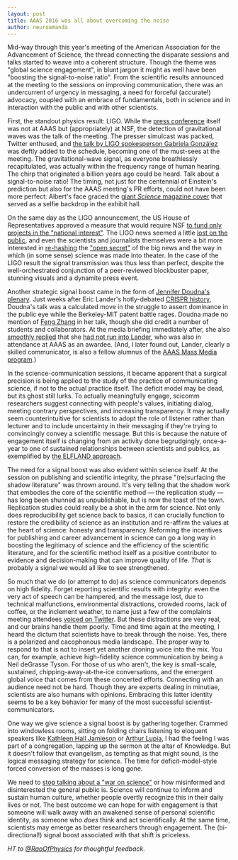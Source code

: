 ```yaml
---
layout: post
title: AAAS 2016 was all about overcoming the noise
author: neuroamanda
---
```


Mid-way through this year's meeting of the American Association for the Advancement of Science, the thread connecting the disparate sessions and talks started to weave into a coherent structure. Though the theme was "global science engagement", in blunt jargon it might as well have been "boosting the signal-to-noise ratio". From the scientific results announced at the meeting to the sessions on improving communication, there was an undercurrent of urgency in messaging, a need for forceful (accurate!) advocacy, coupled with an embrace of fundamentals, both in science and in interaction with the public and with other scientists.

First, the standout physics result: LIGO. While the [press conference](https://www.youtube.com/watch?v=aEPIwEJmZyE) itself was not at AAAS but (appropriately) at NSF, the detection of gravitational waves was the talk of the meeting. The presser simulcast was packed, Twitter enthused, and [the talk by LIGO spokesperson Gabriela González](http://www.aaas.org/news/aaas-ligo-s-gonz-lez-describes-massive-effort-detect-tiny-waves) was deftly added to the schedule, becoming one of the must-sees at the meeting. The gravitational-wave signal, as everyone breathlessly recapitulated, was actually within the frequency range of human hearing. The chirp that originated a billion years ago could be heard. Talk about a signal-to-noise ratio! The timing, not just for the centennial of Einstein's prediction but also for the AAAS meeting's PR efforts, could not have been more perfect: Albert's face graced the [giant _Science_ magazine cover](https://twitter.com/ChemicalEyeGuy/status/698250270061547522) that served as a selfie backdrop in the exhibit hall.

On the same day as the LIGO announcement, the US House of Representatives approved a measure that would require NSF [to fund only projects in the "national interest"](http://www.sciencemag.org/news/2016/02/us-house-tees-controversial-bill-nsf-research). The LIGO news seemed a little [lost on the public](https://twitter.com/orzelc/status/698858157242654720), and even the scientists and journalists themselves were a bit more interested in [re-hashing](http://blog.physicsworld.com/2016/02/12/science-that-goes-chirp-in-the-night/) the ["open secret"](http://phenomena.nationalgeographic.com/2016/02/12/to-rumor-or-not-to-rumor-ligo-leaks-and-professional-responsibility/) of the big news and the way in which (in some sense) science was made into theater. In the case of the LIGO result the signal transmission was thus less than perfect, despite the well-orchestrated conjunction of a peer-reviewed blockbuster paper, stunning visuals and a dynamite press event.

Another strategic signal boost came in the form of [Jennifer Doudna's plenary](meetings.aaas.org/live-video-stream). Just weeks after Eric Lander's hotly-debated [CRISPR history](http://dx.doi.org/10.1016/j.cell.2015.12.041), Doudna's talk was a calculated move in the struggle to assert dominance in the public eye while the Berkeley-MIT patent battle rages. Doudna made no mention of [Feng Zhang](https://www.bostonglobe.com/magazine/2015/12/19/feng-zhang-the-scientist-harnessing-healing-power-genetics/OcQr13tfC2M0a02HMOR1HK/story.html) in her talk, though she did credit a number of students and collaborators. At the media briefing immediately after, she also [smoothly replied](https://twitter.com/luckytran/status/698645039296225280) that she [had not run into Lander](https://twitter.com/kakape/status/698644708294311937), who was also in attendance at AAAS as an awardee. (And, I later found out, Lander, clearly a skilled communicator, is also a fellow alumnus of the [AAAS Mass Media program](http://www.aaas.org/program/aaas-mass-media-science-engineering-fellows-program).)

In the science-communication sessions, it became apparent that a surgical precision is being applied to the study of the practice of communicating science, if not to the actual practice itself. The deficit model may be dead, but its ghost still lurks. To actually meaningfully engage, scicomm researchers suggest connecting with people's values, initiating dialog, meeting contrary perspectives, and increasing transparency. It may actually seem counterintuitive for scientists to adopt the role of listener rather than lecturer and to include uncertainty in their messaging if they're trying to convincingly convey a scientific message. But this is because the nature of engagement itself is changing from an activity done begrudgingly, once-a-year to one of sustained relationships between scientists and publics, as exemplified by [the ELFLAND approach](https://twitter.com/moefeliu/status/698217545296408576).

The need for a signal boost was also evident within science itself.  At the session on publishing and scientific integrity, the phrase "(re)surfacing the shadow literature" was thrown around. It's very telling that the shadow work that embodies the core of the scientific method &mdash; the replication study &mdash; has long been shunned as unpublishable, but is now the toast of the town. Replication studies could really be a shot in the arm for science. Not only does reproducibility get science back to basics, it can crucially function to restore the credibility of science as an institution and re-affirm the values at the heart of science: honesty and transparency. Reforming the incentives for publishing and career advancement in science can go a long way in boosting the legitimacy of science and the efficiency of the scientific literature, and for the scientific method itself as a positive contributor to evidence and decision-making that can improve quality of life. _That_ is probably a signal we would all like to see strengthened.

So much that we do (or attempt to do) as science communicators depends on high fidelity. Forget reporting scientific results with integrity: even the very act of speech can be hampered, and the message lost, due to technical malfunctions, environmental distractions, crowded rooms, lack of coffee, or the inclement weather, to name just a few of the complaints meeting attendees [voiced on Twitter](https://twitter.com/search?f=tweets&q=aaasgripes). But these distractions are very real, and our brains handle them poorly. Time and time again at the meeting, I heard the dictum that scientists have to break through the noise. Yes, there is a polarized and cacophonous media landscape. The proper way to respond to that is not to insert yet another droning voice into the mix. You can, for example, achieve high-fidelity science communication by being a Neil deGrasse Tyson. For those of us who aren't, the key is small-scale, sustained, chipping-away-at-the-ice conversations, and the emergent global voice that comes from these concerted efforts. Connecting with an audience need not be hard. Though they are experts dealing in minutiae, scientists are also humans with opinions. Embracing this latter identity seems to be a key behavior for many of the most successful scientist-communicators.

One way we give science a signal boost is by gathering together. Crammed into windowless rooms, sitting on folding chairs listening to eloquent speakers like [Kathleen Hall Jamieson](https://twitter.com/moefeliu/status/698225446689882112) or [Arthur Lupia](https://twitter.com/ArthurLupia), I had the feeling I was part of a congregation, lapping up the sermon at the altar of Knowledge. But it doesn't follow that evangelism, as tempting as that might sound, is the logical messaging strategy for science. The time for deficit-model-style forced conversion of the masses is long gone.

We need to [stop talking about a "war on science"](https://twitter.com/luckytran/status/698587233247498240) or how misinformed and disinterested the general public is. Science will continue to inform and sustain human culture, whether people overtly recognize this in their daily lives or not. The best outcome we can hope for with engagement is that someone will walk away with an awakened sense of personal scientific identity, as someone who _does_ think and act scientifically. At the same time, scientists may emerge as better researchers through engagement. The (bi-directional!) signal boost associated with that shift is priceless.

_HT to [@RaoOfPhysics](https://twitter.com/RaoOfPhysics) for thoughtful feedback._
